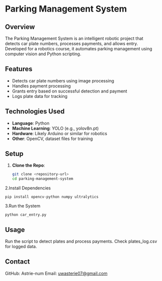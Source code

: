 # Parking Management System

## Overview
The Parking Management System is an intelligent robotic project that detects car plate numbers, processes payments, and allows entry. 
Developed for a robotics course, it automates parking management using computer vision and Python scripting.

## Features
- Detects car plate numbers using image processing
- Handles payment processing
- Grants entry based on successful detection and payment
- Logs plate data for tracking

## Technologies Used
- **Language**: Python
- **Machine Learning**: YOLO (e.g., yolov8n.pt)
- **Hardware**: Likely Arduino or similar for robotics
- **Other**: OpenCV, dataset files for training

## Setup
1. **Clone the Repo**:
   ```bash
   git clone <repository-url>
   cd parking-management-system

2.Install Dependencies

    pip install opencv-python numpy ultralytics

3.Run the System

    python car_entry.py

## Usage
Run the script to detect plates and process payments.
Check plates_log.csv for logged data.


## Contact
GitHub: Astrie-num
Email: uwasterie07@gmail.com
